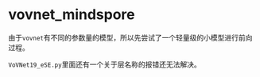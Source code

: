 # vovnet_mindspore

由于`vovnet`有不同的参数量的模型，所以先尝试了一个轻量级的小模型进行前向过程。

`VoVNet19_eSE.py`里面还有一个关于层名称的报错还无法解决。
